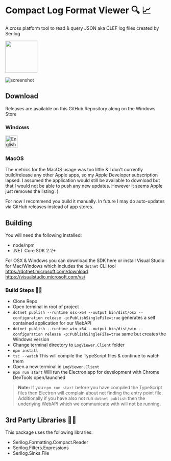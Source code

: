 # Compact Log Format Viewer :mag: :chart_with_upwards_trend:
A cross platform tool to read &amp; query JSON aka CLEF log files created by Serilog

<img src="https://raw.githubusercontent.com/warrenbuckley/Compact-Log-Format-Viewer/master/LogViewer.Client/build/logo.png?v=2" width="100" height="100">

![screenshot](screenshot.JPG?raw=true "Screenshot")

## Download
Releases are available on this GitHub Repository along on the Windows Store

### Windows
<a href='//www.microsoft.com/store/apps/9N8RV8LKTXRJ?cid=storebadge&ocid=badge'><img src='https://assets.windowsphone.com/85864462-9c82-451e-9355-a3d5f874397a/English_get-it-from-MS_InvariantCulture_Default.png' alt='English badge' style='height: 38px;' height="38" /></a>

### MacOS
The metrics for the MacOS usage was too little & I don't currently build/release any other Apple apps, so my Apple Developer subscription lapsed. I assumed the application would still be available to download but that I would not be able to push any new updates. However it seems Apple just removes the listing :(

For now I recommend you build it manually. In future I may do auto-updates via GitHub releases instead of app stores.

## Building

You will need the following installed:
- node/npm
- .NET Core SDK 2.2+

For OSX & Windows you can download the SDK here or install Visual Studio for Mac/Windows which includes the `dotnet` CLI tool<br/>
https://dotnet.microsoft.com/download<br/>
https://visualstudio.microsoft.com/vs/

### Build Steps 🔨📐
- Clone Repo
- Open terminal in root of project
- `dotnet publish --runtime osx-x64 --output bin/dist/osx --configuration release -p:PublishSingleFile=true` generates a self contained application for our WebAPI
- `dotnet publish --runtime win-x64 --output bin/dist/win --configuration release -p:PublishSingleFile=true` same but creates the Windows version
- Change terminal directory to `LogViewer.Client` folder
- `npm install`
- `tsc --watch` This will compile the TypeScript files & continue to watch them
- Open a new terminal in `LogViewer.Client`
- `npm run start` Will run the Electron app for development with Chrome DevTools open/launched

>**Note:** If you `npm run start` before you have compiled the TypeScript files then Electron will complain about not finding the entry point file. Additionally if you have also not run `dotnet publish` then the underlying WebAPI which we communicate with will not be running.

## 3rd Party Libraries 💖💖
This package uses the following libraries:
- Serilog.Formatting.Compact.Reader
- Serilog.Filters.Expressions
- Serilog.Sinks.File
